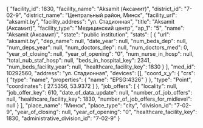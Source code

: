 {
    "facility_id": 1830,
    "facility_name": "Aksamit (Аксамит)",
    "district_id": "7-02-9",
    "district_name": "Центральный район, Минск",
    "facility_url": "aksamit.by",
    "facility_address": "ул. Стадионная",
    "title": "Aksamit (Аксамит)",
    "facility_type": "Медицинский центр",
    "ap_1": "5",
    "name": "Aksamit (Аксамит)",
    "state": "public institution",
    "stats": [
        {
            "url": "aksamit.by",
            "dep_name": null,
            "date_year": null,
            "num_beds_dep": null,
            "num_deps_year": null,
            "num_doctors_dep": null,
            "num_doctors_med": 0,
            "year_of_closing": null,
            "year_of_opening": "0",
            "num_nurse_in_hosp": null,
            "total_nub_staf_hosp": null,
            "beds_in_hospital_key": 2341,
            "num_beds_facility_year": null,
            "healthcare_facility_key": 1830
        }
    ],
    "med_id": 10292560,
    "address": "ул. Стадионная",
    "devices": [],
    "coord_x_y": {
        "crs": {
            "type": "name",
            "properties": {
                "name": "EPSG:4326"
            }
        },
        "type": "Point",
        "coordinates": [
            27.5356,
            53.9372
        ]
    },
    "job_offers": [
        {
            "locality": null,
            "job_offer_key": 610,
            "date_of_data_update": null,
            "number_of_job_offers": null,
            "healthcare_facility_key": 1830,
            "number_of_job_offers_for_midlevel": null
        }
    ],
    "place_name": "Минск",
    "place_type": "city",
    "division_id": "7-02-9",
    "year_of_closing": null,
    "year_of_opening": "0",
    "healthcare_facility_key": 1830,
    "administrative_division_id": "7-02-9"
}
